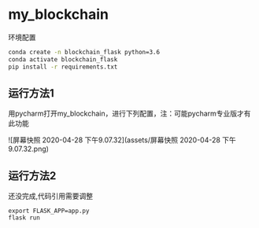 # my_blockchain

环境配置

```bash
conda create -n blockchain_flask python=3.6
conda activate blockchain_flask
pip install -r requirements.txt
```



## 运行方法1

用pycharm打开my_blockchain，进行下列配置，注：可能pycharm专业版才有此功能

![屏幕快照 2020-04-28 下午9.07.32](assets/屏幕快照 2020-04-28 下午9.07.32.png)



## 运行方法2
还没完成,代码引用需要调整
```
export FLASK_APP=app.py
flask run
```

